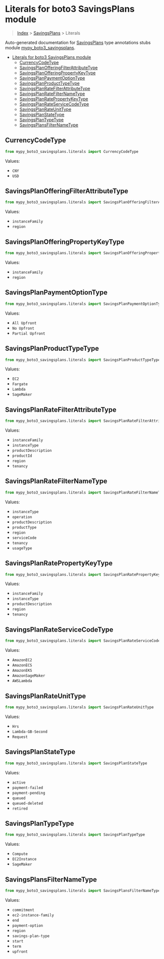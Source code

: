 # Literals for boto3 SavingsPlans module

> [Index](..) > [SavingsPlans](.) > Literals

Auto-generated documentation for
[SavingsPlans](https://boto3.amazonaws.com/v1/documentation/api/1.17.78/reference/services/savingsplans.html#SavingsPlans)
type annotations stubs module
[mypy_boto3_savingsplans](https://pypi.org/project/mypy-boto3-savingsplans/).

- [Literals for boto3 SavingsPlans module](#literals-for-boto3-savingsplans-module)
  - [CurrencyCodeType](#currencycodetype)
  - [SavingsPlanOfferingFilterAttributeType](#savingsplanofferingfilterattributetype)
  - [SavingsPlanOfferingPropertyKeyType](#savingsplanofferingpropertykeytype)
  - [SavingsPlanPaymentOptionType](#savingsplanpaymentoptiontype)
  - [SavingsPlanProductTypeType](#savingsplanproducttypetype)
  - [SavingsPlanRateFilterAttributeType](#savingsplanratefilterattributetype)
  - [SavingsPlanRateFilterNameType](#savingsplanratefilternametype)
  - [SavingsPlanRatePropertyKeyType](#savingsplanratepropertykeytype)
  - [SavingsPlanRateServiceCodeType](#savingsplanrateservicecodetype)
  - [SavingsPlanRateUnitType](#savingsplanrateunittype)
  - [SavingsPlanStateType](#savingsplanstatetype)
  - [SavingsPlanTypeType](#savingsplantypetype)
  - [SavingsPlansFilterNameType](#savingsplansfilternametype)

## CurrencyCodeType

```python
from mypy_boto3_savingsplans.literals import CurrencyCodeType
```

Values:

- `CNY`
- `USD`

## SavingsPlanOfferingFilterAttributeType

```python
from mypy_boto3_savingsplans.literals import SavingsPlanOfferingFilterAttributeType
```

Values:

- `instanceFamily`
- `region`

## SavingsPlanOfferingPropertyKeyType

```python
from mypy_boto3_savingsplans.literals import SavingsPlanOfferingPropertyKeyType
```

Values:

- `instanceFamily`
- `region`

## SavingsPlanPaymentOptionType

```python
from mypy_boto3_savingsplans.literals import SavingsPlanPaymentOptionType
```

Values:

- `All Upfront`
- `No Upfront`
- `Partial Upfront`

## SavingsPlanProductTypeType

```python
from mypy_boto3_savingsplans.literals import SavingsPlanProductTypeType
```

Values:

- `EC2`
- `Fargate`
- `Lambda`
- `SageMaker`

## SavingsPlanRateFilterAttributeType

```python
from mypy_boto3_savingsplans.literals import SavingsPlanRateFilterAttributeType
```

Values:

- `instanceFamily`
- `instanceType`
- `productDescription`
- `productId`
- `region`
- `tenancy`

## SavingsPlanRateFilterNameType

```python
from mypy_boto3_savingsplans.literals import SavingsPlanRateFilterNameType
```

Values:

- `instanceType`
- `operation`
- `productDescription`
- `productType`
- `region`
- `serviceCode`
- `tenancy`
- `usageType`

## SavingsPlanRatePropertyKeyType

```python
from mypy_boto3_savingsplans.literals import SavingsPlanRatePropertyKeyType
```

Values:

- `instanceFamily`
- `instanceType`
- `productDescription`
- `region`
- `tenancy`

## SavingsPlanRateServiceCodeType

```python
from mypy_boto3_savingsplans.literals import SavingsPlanRateServiceCodeType
```

Values:

- `AmazonEC2`
- `AmazonECS`
- `AmazonEKS`
- `AmazonSageMaker`
- `AWSLambda`

## SavingsPlanRateUnitType

```python
from mypy_boto3_savingsplans.literals import SavingsPlanRateUnitType
```

Values:

- `Hrs`
- `Lambda-GB-Second`
- `Request`

## SavingsPlanStateType

```python
from mypy_boto3_savingsplans.literals import SavingsPlanStateType
```

Values:

- `active`
- `payment-failed`
- `payment-pending`
- `queued`
- `queued-deleted`
- `retired`

## SavingsPlanTypeType

```python
from mypy_boto3_savingsplans.literals import SavingsPlanTypeType
```

Values:

- `Compute`
- `EC2Instance`
- `SageMaker`

## SavingsPlansFilterNameType

```python
from mypy_boto3_savingsplans.literals import SavingsPlansFilterNameType
```

Values:

- `commitment`
- `ec2-instance-family`
- `end`
- `payment-option`
- `region`
- `savings-plan-type`
- `start`
- `term`
- `upfront`
